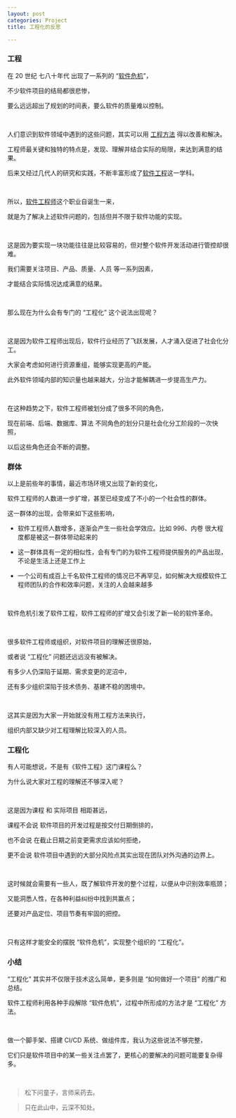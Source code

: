 ```yaml
---
layout: post
categories: Project
title: 工程化的反思

---
```


### 工程
在 20 世纪 七八十年代 出现了一系列的 “[软件危机](https://zh.wikipedia.org/wiki/%E8%BD%AF%E4%BB%B6%E5%8D%B1%E6%9C%BA)”，

不少软件项目的结局都很悲惨，

要么远远超出了规划的时间表，要么软件的质量难以控制。

<br/>

人们意识到软件领域中遇到的这些问题，其实可以用 [工程方法](https://zh.wikipedia.org/wiki/%E5%B7%A5%E7%A8%8B%E5%AD%A6#.E5.B7.A5.E7.A8.8B.E5.AD.A6.E6.96.B9.E6.B3.95) 得以改善和解决。

工程师最关键和独特的特点是，发现、理解并结合实际的局限，来达到满意的结果。

后来又经过几代人的研究和实践，不断丰富形成了[软件工程](https://zh.wikipedia.org/wiki/%E8%BD%AF%E4%BB%B6%E5%B7%A5%E7%A8%8B)这一学科。

<br/>

所以，[软件工程师](https://zh.wikipedia.org/zh-hans/%E8%BD%AF%E4%BB%B6%E5%B7%A5%E7%A8%8B%E5%B8%88)这个职业自诞生一来，

就是为了解决上述软件问题的，包括但并不限于软件功能的实现。

<br/>

这是因为要实现一块功能往往是比较容易的，但对整个软件开发活动进行管控却很难。

我们需要关注项目、产品、质量、人员 等一系列因素，

才能结合实际情况达成满意的结果。

<br/>

那么现在为什么会有专门的 “工程化” 这个说法出现呢？

<br/>

这是因为软件工程师出现后，软件行业经历了飞跃发展，人才涌入促进了社会化分工。

大家会考虑如何进行资源重组，能够实现更高的产能。

此外软件领域内部的知识量也越来越大，分治才能解耦进一步提高生产力。

<br/>

在这种趋势之下，软件工程师被划分成了很多不同的角色，

现在前端、后端、数据库、算法 不同角色的划分只是社会化分工阶段的一次快照，

以后这些角色还会不断的调整。

### 群体
以上是前些年的事情，最近市场环境又出现了新的变化，

软件工程师的人数进一步扩增，甚至已经变成了不小的一个社会性的群体。

这一群体的出现，会带来如下这些影响，

- 软件工程师人数增多，逐渐会产生一些社会学效应。比如 996、内卷 很大程度都是被这一群体带动起来的

- 这一群体具有一定的相似性，会有专门的为软件工程师提供服务的产品出现，不论是生活上还是工作上

- 一个公司有成百上千名软件工程师的情况已不再罕见，如何解决大规模软件工程师团队的合作和效率问题，关注的人会越来越多

<br/>

软件危机引发了软件工程，软件工程师的扩增又会引发了新一轮的软件革命。

<br/>

很多软件工程师或组织，对软件项目的理解还很原始，

或者说 “工程化” 问题还远远没有被解决。

有多少人仍深陷于延期、需求变更的泥沼中，

还有多少组织深陷于技术债务、基建不稳的困境中。

<br/>

这其实是因为大家一开始就没有用工程方法来执行，

组织内部又缺少对工程理解比较深入的人员。

### 工程化

有人可能想说，不是有《软件工程》这门课程么？

为什么说大家对工程的理解还不够深入呢？

<br/>

这是因为课程 和 实际项目 相距甚远，

课程不会说 软件项目的开发过程是按交付日期倒排的，

也不会说 在截止日期之前变更需求应该如何拒绝，

更不会说 软件项目中遇到的大部分风险点其实出现在团队对外沟通的边界上。

<br/>

这时候就会需要有一些人，既了解软件开发的整个过程，以便从中识别效率瓶颈；

又能洞悉人性，在各种利益纠纷中找到共赢点；

还要对产品定位、项目节奏有牢固的把控。

<br/>

只有这样才能安全的摆脱 “软件危机”，实现整个组织的 “工程化”。

### 小结

“工程化” 其实并不仅限于技术这么简单，更多则是 “如何做好一个项目” 的推广和总结。

软件工程师利用各种手段解除 “软件危机”，过程中所形成的方法才是 “工程化” 方法。

<br/>

做一个脚手架、搭建 CI/CD 系统、做组件库，我认为这些说法不够完整，

它们只是软件项目中的某一些关注点罢了，更核心的要解决的问题可能要复杂得多。

<br/>

> 松下问童子，言师采药去。

> 只在此山中，云深不知处。